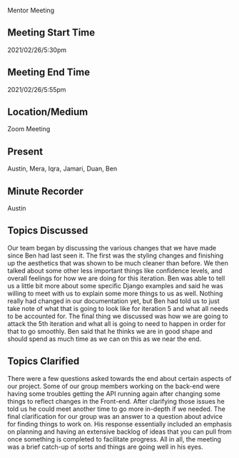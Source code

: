 Mentor Meeting

## Meeting Start Time
 
2021/02/26/5:30pm
 
## Meeting End Time
 
2021/02/26/5:55pm
## Location/Medium
 
Zoom Meeting
 
## Present
 
Austin, Mera, Iqra, Jamari, Duan, Ben
 
## Minute Recorder
Austin

## Topics Discussed
Our team began by discussing the various changes that we have made since Ben had last seen it. The first was the styling changes and finishing up the aesthetics that was shown to be much cleaner than before. We then talked about some other less important things like confidence levels, and overall feelings for how we are doing for this iteration. Ben was able to tell us a little bit more about some specific Django examples and said he was willing to meet with us to explain some more things to us as well. Nothing really had changed in our documentation yet, but Ben had told us to just take note of what that is going to look like for iteration 5 and what all needs to be accounted for. The final thing we discussed was how we are going to attack the 5th iteration and what all is going to need to happen in order for that to go smoothly. Ben said that he thinks we are in good shape and should spend as much time as we can on this as we near the end. 

## Topics Clarified
There were a few questions asked towards the end about certain aspects of our project. Some of our group members working on the back-end were having some troubles getting the API running again after changing some things to reflect changes in the Front-end. After clarifying those issues he told us he could meet another time to go more in-depth if we needed. The final clarification for our group was an answer to a question about advice for finding things to work on. His response essentially included an emphasis on planning and having an extensive backlog of ideas that you can pull from once something is completed to facilitate progress. All in all, the meeting was a brief catch-up of sorts and things are going well in his eyes. 


